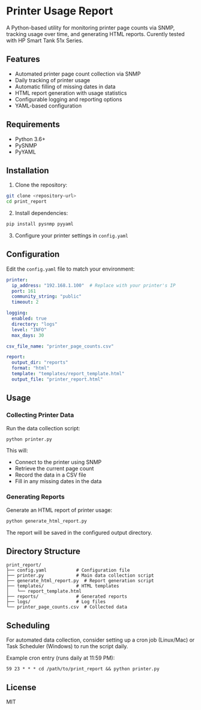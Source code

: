 # Printer Usage Report

A Python-based utility for monitoring printer page counts via SNMP, tracking usage over time, and generating HTML reports.
Curently tested with HP Smart Tank 51x Series. 


## Features

- Automated printer page count collection via SNMP
- Daily tracking of printer usage
- Automatic filling of missing dates in data
- HTML report generation with usage statistics
- Configurable logging and reporting options
- YAML-based configuration

## Requirements

- Python 3.6+
- PySNMP
- PyYAML

## Installation

1. Clone the repository:
```bash
git clone <repository-url>
cd print_report
```

2. Install dependencies:
```bash
pip install pysnmp pyyaml
```

3. Configure your printer settings in `config.yaml`

## Configuration

Edit the `config.yaml` file to match your environment:

```yaml
printer:
  ip_address: "192.168.1.100"  # Replace with your printer's IP
  port: 161
  community_string: "public"
  timeout: 2

logging:
  enabled: true
  directory: "logs"
  level: "INFO"
  max_days: 30

csv_file_name: "printer_page_counts.csv"

report:
  output_dir: "reports"
  format: "html"
  template: "templates/report_template.html"
  output_file: "printer_report.html"
```

## Usage

### Collecting Printer Data

Run the data collection script:

```bash
python printer.py
```

This will:
- Connect to the printer using SNMP
- Retrieve the current page count
- Record the data in a CSV file
- Fill in any missing dates in the data

### Generating Reports

Generate an HTML report of printer usage:

```bash
python generate_html_report.py
```

The report will be saved in the configured output directory.

## Directory Structure

```
print_report/
├── config.yaml           # Configuration file
├── printer.py            # Main data collection script
├── generate_html_report.py  # Report generation script
├── templates/            # HTML templates
│   └── report_template.html
├── reports/              # Generated reports
├── logs/                 # Log files
└── printer_page_counts.csv  # Collected data
```

## Scheduling

For automated data collection, consider setting up a cron job (Linux/Mac) or Task Scheduler (Windows) to run the script daily.

Example cron entry (runs daily at 11:59 PM):
```
59 23 * * * cd /path/to/print_report && python printer.py
```

## License

MIT
